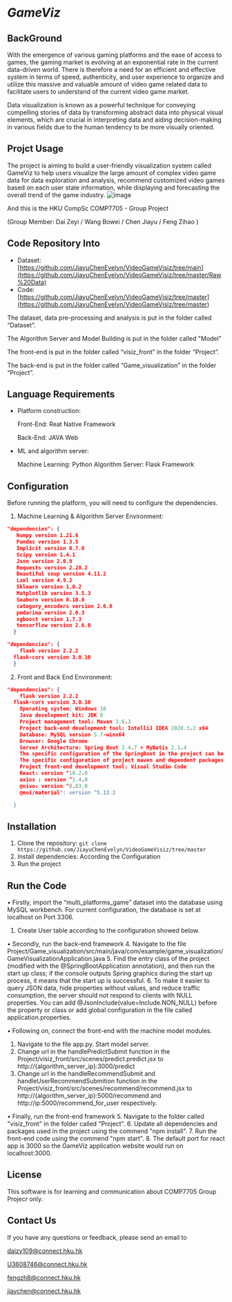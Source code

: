 # ***GameViz***

## BackGround

With the emergence of various gaming platforms and the ease of access to games, the gaming market is evolving at an exponential rate in the current data-driven world. There is therefore a need for an efficient and effective system in terms of speed, authenticity, and user experience to organize and utilize this massive and valuable amount of video game related data to facilitate users to understand of the current video game market. 

 Data visualization is known as a powerful technique for conveying compelling stories of data by transforming abstract data into physical visual elements, which are crucial in interpreting data and aiding decision-making in various fields due to the human tendency to be more visually oriented.

## Projct Usage

The project is aiming to build a user-friendly visualization system called GameViz to help users visualize the large amount of complex video game data for data exploration and analysis, recommend customized video games based on each user state information, while displaying and forecasting the overall trend of the game industry.
![image](https://github.com/JiayuChenEvelyn/VideoGameVisiz/assets/64573006/2316bac3-ebf9-4a7d-a691-28d69ff9bbc7)


And this is the HKU CompSc COMP7705  - Group Project 

(Group Member: Dai Zeyi / Wang Bowei / Chen Jiayu / Feng Zihao )

## Code Repository Into

- Dataset: [https://github.com/JiayuChenEvelyn/VideoGameVisiz/tree/main](https://github.com/JiayuChenEvelyn/VideoGameVisiz/tree/master/Raw%20Data)
- Code: [https://github.com/JiayuChenEvelyn/VideoGameVisiz/tree/master](https://github.com/JiayuChenEvelyn/VideoGameVisiz/tree/master)

The dataset, data pre-processing and analysis is put in the folder called “Dataset”.

The Algorithm Server and Model Building is put in the folder called "Model"

The front-end is put in the folder called “visiz_front” in the folder “Project”. 

The back-end is put in the folder called “Game_visualization” in the folder “Project”.

## Language **Requirements** 

- Platform construction: 

  Front-End: Reat Native Framework

  Back-End: JAVA Web

- ML and algorithm server:

  Machine Learning: Python
  Algorithm Server: Flask Framework

## Configuration

Before running the platform, you will need to configure the dependencies. 

1. Machine Learning  & Algorithm Server Environment:

```json
"dependencies": {
   Numpy version 1.21.6
   Pandas version 1.3.5
   Implicit version 0.7.0
   Scipy version 1.4.1
   Json version 2.0.9
   Requests version 2.28.2
   Beautiful soup version 4.11.2
   Lxml version 4.9.2
   Sklearn version 1.0.2
   Matplotlib version 3.5.3
   Seaborn version 0.10.0
   category_encoders version 2.6.0
   pmdarima version 2.0.3
   xgboost version 1.7.3
   tensorflow version 2.6.0
  }

"dependencies": {
	flask version 2.2.2
  flask-cors version 3.0.10
  }
```

2.  Front and Back End Environment:

```json
"dependencies": {
	flask version 2.2.2
  flask-cors version 3.0.10
 	Operating system: Windows 10
	Java development kit: JDK 8
	Project management tool: Maven 3.6.3
	Project back-end development tool: IntelliJ IDEA 2020.3.2 x64
	Database: MySQL version 5.7-winx64
	Browser: Google Chrome
	Server Architecture: Spring Boot 2.4.7 + MyBatis 2.1.4
	The specific configuration of the SpringBoot in the project can be found in application.properties
	The specific configuration of project maven and dependent packages can be found in pom.xml.
	Project front-end development tool: Visual Studio Code
	React: version ^18.2.0
	axios : version ^1.4.0
	@nivo: version ^0.83.0
	@mui/material": version ^5.13.2

  }
```

## Installation

1. Clone the repository: `git clone https://github.com/JiayuChenEvelyn/VideoGameVisiz/tree/master`
2. Install  dependencies: According the  Configuration
3. Run the project

## Run the Code

• Firstly, import the “multi_platforms_game” dataset into the database using MySQL workbench. For current configuration, the database is set at localhost on Port 3306. 
1. Create User table according to the configuration showed below.  

• Secondly, run the back-end framework
4. Navigate to the file Project/Game_visualization/src/main/java/com/example/game_visualization/GameVisualizationApplication.java
5. Find the entry class of the project (modified with the @SpringBootApplication annotation), and then run the start up class; if the console outputs Spring graphics during the start up process, it means that the start up is successful.
6. To make it easier to query JSON data, hide properties without values, and reduce traffic consumption, the server should not respond to clients with NULL properties. You can add @JsonInclude(value=Include.NON_NULL) before the property or class or add global configuration in the file called application.properties.

• Following on, connect the front-end with the machine model modules.
1. Navigate to the file app.py. Start model server.
2. Change url in the handlePredictSubmit function in the Project/visiz_front/src/scenes/predict.predict.jsx to http://{algorithm_server_ip}:3000/predict
3. Change url in the handleRecommendSubmit and handleUserRecommendSubmition function in the Project/visiz_front/src/scenes/recommend/recommend.jsx to http://{algorithm_server_ip}:5000/recommend and http://ip:5000/recommend_for_user respectively.

• Finally, run the front-end framework
5. Navigate to the folder called "visiz_front" in the folder called "Project".
6. Update all dependencies and packages used in the project using the commend "npm install".
7. Run the front-end code using the commend "npm start".
8. The default port for react app is 3000 so the GameViz application website would run on localhost:3000.

## License

This software is for learning and communication about COMP7705 Group Projecr only.

## Contact Us

If you have any questions or feedback, please send an email to 

daizy109@connect.hku.hk

U3608746@connect.hku.hk

fengzh8@connect.hku.hk

jiaychen@connect.hku.hk

